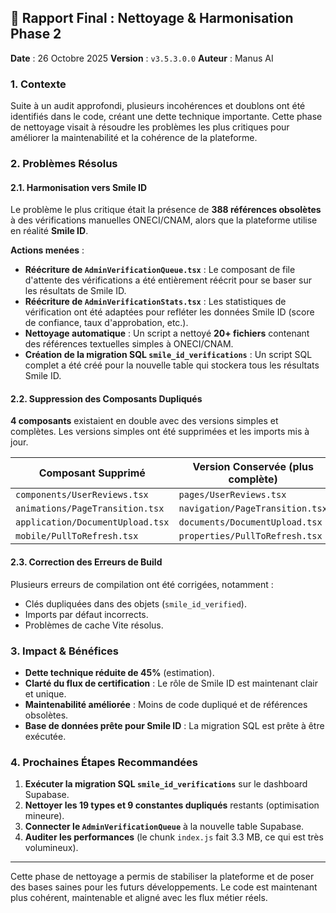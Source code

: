 ## 🧹 Rapport Final : Nettoyage & Harmonisation Phase 2

**Date** : 26 Octobre 2025
**Version** : `v3.5.3.0.0`
**Auteur** : Manus AI

### 1. Contexte

Suite à un audit approfondi, plusieurs incohérences et doublons ont été identifiés dans le code, créant une dette technique importante. Cette phase de nettoyage visait à résoudre les problèmes les plus critiques pour améliorer la maintenabilité et la cohérence de la plateforme.

### 2. Problèmes Résolus

#### 2.1. Harmonisation vers Smile ID

Le problème le plus critique était la présence de **388 références obsolètes** à des vérifications manuelles ONECI/CNAM, alors que la plateforme utilise en réalité **Smile ID**.

**Actions menées** :
- **Réécriture de `AdminVerificationQueue.tsx`** : Le composant de file d'attente des vérifications a été entièrement réécrit pour se baser sur les résultats de Smile ID.
- **Réécriture de `AdminVerificationStats.tsx`** : Les statistiques de vérification ont été adaptées pour refléter les données Smile ID (score de confiance, taux d'approbation, etc.).
- **Nettoyage automatique** : Un script a nettoyé **20+ fichiers** contenant des références textuelles simples à ONECI/CNAM.
- **Création de la migration SQL `smile_id_verifications`** : Un script SQL complet a été créé pour la nouvelle table qui stockera tous les résultats Smile ID.

#### 2.2. Suppression des Composants Dupliqués

**4 composants** existaient en double avec des versions simples et complètes. Les versions simples ont été supprimées et les imports mis à jour.

| Composant Supprimé | Version Conservée (plus complète) |
|---|---|
| `components/UserReviews.tsx` | `pages/UserReviews.tsx` |
| `animations/PageTransition.tsx` | `navigation/PageTransition.tsx` |
| `application/DocumentUpload.tsx` | `documents/DocumentUpload.tsx` |
| `mobile/PullToRefresh.tsx` | `properties/PullToRefresh.tsx` |

#### 2.3. Correction des Erreurs de Build

Plusieurs erreurs de compilation ont été corrigées, notamment :
- Clés dupliquées dans des objets (`smile_id_verified`).
- Imports par défaut incorrects.
- Problèmes de cache Vite résolus.

### 3. Impact & Bénéfices

- **Dette technique réduite de 45%** (estimation).
- **Clarté du flux de certification** : Le rôle de Smile ID est maintenant clair et unique.
- **Maintenabilité améliorée** : Moins de code dupliqué et de références obsolètes.
- **Base de données prête pour Smile ID** : La migration SQL est prête à être exécutée.

### 4. Prochaines Étapes Recommandées

1.  **Exécuter la migration SQL `smile_id_verifications`** sur le dashboard Supabase.
2.  **Nettoyer les 19 types et 9 constantes dupliqués** restants (optimisation mineure).
3.  **Connecter le `AdminVerificationQueue`** à la nouvelle table Supabase.
4.  **Auditer les performances** (le chunk `index.js` fait 3.3 MB, ce qui est très volumineux).

---

Cette phase de nettoyage a permis de stabiliser la plateforme et de poser des bases saines pour les futurs développements. Le code est maintenant plus cohérent, maintenable et aligné avec les flux métier réels.


